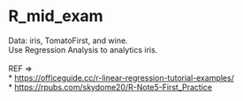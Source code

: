 # R_mid_exam

Data: iris, TomatoFirst, and wine. <br>
Use Regression Analysis to analytics iris. <br>
<br>
REF => <br>
    * https://officeguide.cc/r-linear-regression-tutorial-examples/ <br>
    * https://rpubs.com/skydome20/R-Note5-First_Practice
